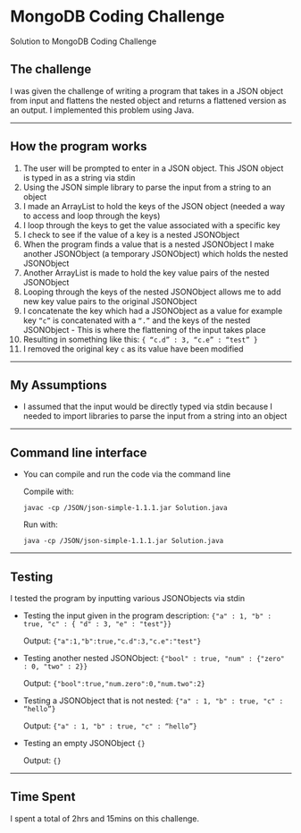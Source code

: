 # MongoDB Coding Challenge
Solution to MongoDB Coding Challenge

## The challenge 
I was given the challenge of writing a program that takes in a JSON object from input and flattens the nested object and returns a flattened version as an output. I implemented this problem using Java. 

---

## How the program works 
1.	The user will be prompted to enter in a JSON object. This JSON object is typed in as a string via stdin
2.	Using the JSON simple library to parse the input from a string to an object
3.	I made an ArrayList to hold the keys of the JSON object (needed a way to access and loop through the keys) 
4.	I loop through the keys to get the value associated with a specific key
5.	I check to see if the value of a key is a nested JSONObject
6.	When the program finds a value that is a nested JSONObject I make another JSONObject (a temporary JSONObject) which holds the nested JSONObject 
7.	Another ArrayList is made to hold the key value pairs of the nested JSONObject 
8.	Looping through the keys of the nested JSONObject allows me to add new key value pairs to the original JSONObject 
9.	I concatenate the key which had a JSONObject as a value for example key `“c”` is concatenated with a `“.”` and the keys of the nested JSONObject - This is where the flattening of the input takes place
10.	Resulting in something like this: `{ “c.d” : 3, “c.e” : “test” }`
11.	I removed the original key `c` as its value have been modified 

--- 

## My Assumptions 
- I assumed that the input would be directly typed via stdin because I needed to import libraries to parse the input from a string into an object 

---

## Command line interface

- You can compile and run the code via the command line

  Compile with: 
  
  `javac -cp /JSON/json-simple-1.1.1.jar Solution.java`
  
  Run with: 
  
  `java -cp /JSON/json-simple-1.1.1.jar Solution.java`
  
---
  
## Testing 
I tested the program by inputting various JSONObjects via stdin
  
- Testing the input given in the program description:
  `{"a" : 1, "b" : true, "c" : { "d" : 3, "e" : "test"}}`
    
   Output: `{"a":1,"b":true,"c.d":3,"c.e":"test"}`
   
- Testing another nested JSONObject: 
 `{"bool" : true, "num" : {"zero" : 0, "two" : 2}}`
  
   Output: `{"bool":true,"num.zero":0,"num.two":2}`
    
- Testing a JSONObject that  is not nested:
  `{"a" : 1, "b" : true, "c" : “hello”}`
    
   Output: `{"a" : 1, "b" : true, "c" : “hello”}`
    
- Testing an empty JSONObject
  `{}`
    
   Output: `{}`
     
---

## Time Spent 
I spent a total of 2hrs and 15mins on this challenge. 
